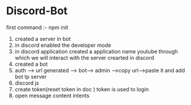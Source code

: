 # Discord-Bot
first command :- npm init
1. created a server in bot
2. in discord enabled the developer mode
3. in discord application created a application name youtube through which we will interact with the server crearted in discord
4. created a bot 
5. auth --> url generated --> bot--> admin -->copy url-->paste it and add bot tp server
6. discord js
7. create token(reset token in doc ) token is used to login 
8. open message content intents
